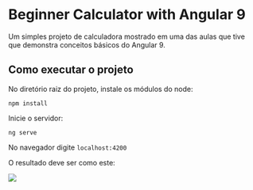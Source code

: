 # Beginner Calculator with Angular 9


Um simples projeto de calculadora mostrado em uma das aulas que tive que demonstra conceitos básicos do Angular 9.

## Como executar o projeto

No diretório raiz do projeto, instale os módulos do node:
```
npm install
```
Inicie o servidor:
```
ng serve
```

No navegador digite ``localhost:4200``

O resultado deve ser como este:


![](https://github.com/BrunoSilveiraDev/calculator-angular/blob/master/image/print.png)
